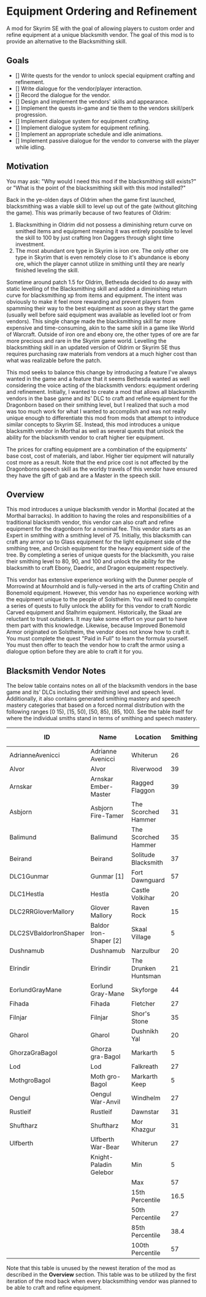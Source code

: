 # Equipment Ordering and Refinement
A mod for Skyrim SE with the goal of allowing players to custom order and refine equipment at a unique blacksmith vendor. The goal of this mod is to provide an alternative to the Blacksmithing skill.


## Goals
- [] Write quests for the vendor to unlock special equipment crafting and refinement.
- [] Write dialogue for the vendor/player interaction.
- [] Record the dialogue for the vendor.
- [] Design and implement the vendors' skills and appearance.
- [] Implement the quests in-game and tie them to the vendors skill/perk progression.
- [] Implement dialogue system for equipment crafting.
- [] Implement dialogue system for equipment refining.
- [] Implement an appropriate schedule and idle animations.
- [] Implement passive dialogue for the vendor to converse with the player while idling. 


## Motivation
You may ask: "Why would I need this mod if the blacksmithing skill exists?" or "What is the point of the blacksmithing skill with this mod installed?" 


Back in the ye-olden days of Oldrim when the game first launched, blacksmithing was a viable skill to level up out of the gate (without glitching the game). This was primarily because of two features of Oldrim:
1. Blacksmithing in Oldrim did not possess a diminishing return curve on smithed items and equipment meaning it was entirely possible to level the skill to 100 by just crafting Iron Daggers through slight time investment.
2. The most abundant ore type in Skyrim is iron ore. The only other ore type in Skyrim that is even remotely close to it's abundance is ebony ore, which the player cannot utilize in smithing until they are nearly finished leveling the skill.


Sometime around patch 1.5 for Oldrim, Bethesda decided to do away with static levelling of the Blacksmithing skill and added a diminishing return curve for blacksmithing xp from items and equipment. The intent was obviously to make it feel more rewarding and prevent players from spamming their way to the best equipment as soon as they start the game (usually well before said equipment was available as levelled loot or from vendors). This single change made the blacksmithing skill far more expensive and time-consuming, akin to the same skill in a game like World of Warcraft. Outside of iron ore and ebony ore, the other types of ore are far more precious and rare in the Skyrim game world. Levelling the blacksmithing skill in an updated version of Oldrim or Skyrim SE thus requires purchasing raw materials from vendors at a much higher cost than what was realizable before the patch.


This mod seeks to balance this change by introducing a feature I've always wanted in the game and a feature that it seems Bethesda wanted as well considering the voice acting of the blacksmith vendors: equipment ordering and refinement. Initially, I wanted to create a mod that allows all blacksmith vendors in the base game and its' DLC to craft and refine equipment for the Dragonborn based on their smithing level, but I realized that such a mod was too much work for what I wanted to accomplish and was not really unique enough to differentiate this mod from mods that attempt to introduce similar concepts to Skyrim SE. Instead, this mod introduces a unique blacksmith vendor in Morthal as well as several quests that unlock the ability for the blacksmith vendor to craft higher tier equipment.

The prices for crafting equipment are a combination of the equipments' base cost, cost of materials, and labor. Higher tier equipment will naturally cost more as a result. Note that the end price cost is not affected by the Dragonborns speech skill as the worldy travels of this vendor have ensured they have the gift of gab and are a Master in the speech skill.


## Overview
This mod introduces a unique blacksmith vendor in Morthal (located at the Morthal barracks). In addition to having the roles and responsibilities of a traditional blacksmith vendor, this vendor can also craft and refine equipment for the dragonborn for a nominal fee. This vendor starts as an Expert in smithing with a smithing level of 75. Initially, this blacksmith can craft any armor up to Glass equipment for the light equipment side of the smithing tree, and Orcish equipment for the heavy equipment side of the tree. By completing a series of unique quests for the blacksmith, you raise their smithing level to 80, 90, and 100 and unlock the ability for the blacksmith to craft Ebony, Daedric, and Dragon equipment respectively.


This vendor has extensive experience working with the Dunmer people of Morrowind at Mournhold and is fully-versed in the arts of crafting Chitin and Bonemold equipment. However, this vendor has no experience working with the equipment unique to the people of Solstheim. You will need to complete a series of quests to fully unlock the ability for this vendor to craft Nordic Carved equipment and Stalhrim equipment. Historically, the Skaal are reluctant to trust outsiders. It may take some effort on your part to have them part with this knowledge. Likewise, because Improved Bonemold Armor originated on Solstheim, the vendor does not know how to craft it. You must complete the quest "Paid in Full" to learn the formula yourself. You must then offer to teach the vendor how to craft the armor using a dialogue option before they are able to craft it for you.


## Blacksmith Vendor Notes
The below table contains notes on all of the blacksmith vendors in the base game and its' DLCs including their smithing level and speech level. Additionally, it also contains generated smithing mastery and speech mastery categories that based on a forced normal distribution with the following ranges [0 15), [15, 50), [50, 85), [85, 100). See the table itself for where the individual smiths stand in terms of smithing and speech mastery. 


| ID                     | Name                   | Location             | Smithing | Speech | Smithing Percentile | Speech Percentile | Smithing Mastery | Speech Mastery |
|------------------------|------------------------|----------------------|----------|--------|---------------------|-------------------|------------------|----------------|
| AdrianneAvenicci       | Adrianne Avenicci      | Whiterun             | 26       | 26     | 0.403846154         | 0.488372093       | Apprentice       | Apprentice     |
| Alvor                  | Alvor                  | Riverwood            | 39       | 40     | 0.653846154         | 0.813953488       | Expert           | Expert         |
| Arnskar                | Arnskar Ember-Master   | Ragged Flaggon       | 39       | 40     | 0.653846154         | 0.813953488       | Expert           | Expert         |
| Asbjorn                | Asbjorn Fire-Tamer     | The Scorched Hammer  | 31       | 31     | 0.5                 | 0.604651163       | Adept            | Adept          |
| Balimund               | Balimund               | The Scorched Hammer  | 35       | 36     | 0.576923077         | 0.720930233       | Adept            | Adept          |
| Beirand                | Beirand                | Solitude Blacksmith  | 37       | 37     | 0.615384615         | 0.744186047       | Adept            | Adept          |
| DLC1Gunmar             | Gunmar [1]             | Fort Dawnguard       | 57       | 48     | 1                   | 1                 | Master           | Master         |
| DLC1Hestla             | Hestla                 | Castle Volkihar      | 20       | 15     | 0.288461538         | 0.23255814        | Apprentice       | Novice         |
| DLC2RRGloverMallory    | Glover Mallory         | Raven Rock           | 15       | 20     | 0.192307692         | 0.348837209       | Novice           | Apprentice     |
| DLC2SVBaldorIronShaper | Baldor Iron-Shaper [2] | Skaal Village        | 5        | 5      | 0                   | 0                 | Novice           | Novice         |
| Dushnamub              | Dushnamub              | Narzulbur            | 20       | 15     | 0.288461538         | 0.23255814        | Apprentice       | Novice         |
| Elrindir               | Elrindir               | The Drunken Huntsman | 21       | 24     | 0.307692308         | 0.441860465       | Apprentice       | Apprentice     |
| EorlundGrayMane        | Eorlund Gray-Mane      | Skyforge             | 44       | 38     | 0.75                | 0.76744186        | Expert           | Expert         |
| Fihada                 | Fihada                 | Fletcher             | 27       | 26     | 0.423076923         | 0.488372093       | Apprentice       | Apprentice     |
| Filnjar                | Filnjar                | Shor's Stone         | 35       | 36     | 0.576923077         | 0.720930233       | Adept            | Adept          |
| Gharol                 | Gharol                 | Dushnikh Yal         | 20       | 15     | 0.288461538         | 0.23255814        | Apprentice       | Novice         |
| GhorzaGraBagol         | Ghorza gra-Bagol       | Markarth             | 5        | 5      | 0                   | 0                 | Novice           | Novice         |
| Lod                    | Lod                    | Falkreath            | 27       | 27     | 0.423076923         | 0.511627907       | Apprentice       | Apprentice     |
| MothgroBagol           | Moth gro-Bagol         | Markarth Keep        | 5        | 5      | 0                   | 0                 | Novice           | Novice         |
| Oengul                 | Oengul War-Anvil       | Windhelm             | 27       | 27     | 0.423076923         | 0.511627907       | Apprentice       | Apprentice     |
| Rustleif               | Rustleif               | Dawnstar             | 31       | 31     | 0.5                 | 0.604651163       | Adept            | Adept          |
| Shuftharz              | Shuftharz              | Mor Khazgur          | 31       | 26     | 0.5                 | 0.488372093       | Adept            | Apprentice     |
| Ulfberth               | Ulfberth War-Bear      | Whiterun             | 27       | 27     | 0.423076923         | 0.511627907       | Apprentice       | Apprentice     |
|                        | Knight-Paladin Gelebor | Min                  | 5        | 5      |                     |                   |                  |                |
|                        |                        | Max                  | 57       | 48     |                     |                   |                  |                |
|                        |                        | 15th Percentile      | 16.5     | 15     |                     |                   |                  |                |
|                        |                        | 50th Percentile      | 27       | 27     |                     |                   |                  |                |
|                        |                        | 85th Percentile      | 38.4     | 37.7   |                     |                   |                  |                |
|                        |                        | 100th Percentile     | 57       | 48     |                     |                   |                  |                |


Note that this table is unused by the newest iteration of the mod as described in the **Overview** section. This table was to be utilized by the first iteration of the mod back when every blacksmithing vendor was planned to be able to craft and refine equipment.
